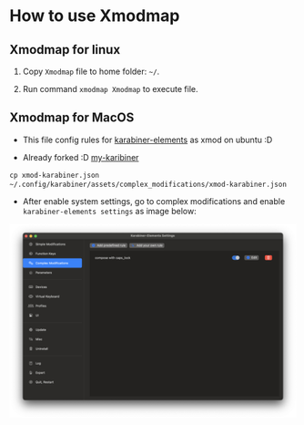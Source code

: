 # How to use Xmodmap

## Xmodmap for linux

1. Copy `Xmodmap` file to home folder: `~/`.

2. Run command `xmodmap Xmodmap` to execute file.

## Xmodmap for MacOS

- This file config rules for [karabiner-elements](https://karabiner-elements.pqrs.org/) as xmod on ubuntu :D

- Already forked :D [my-karibiner](https://github.com/fenixpapu/Karabiner-Elements)

```
cp xmod-karabiner.json ~/.config/karabiner/assets/complex_modifications/xmod-karabiner.json
```

- After enable system settings, go to complex modifications and enable `karabiner-elements settings` as image below:

![!karabiner-elements-settings](karabiner-elements-settings.png)
